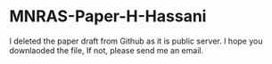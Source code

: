# MNRAS-Paper-H-Hassani
I deleted the paper draft from Github as it is public server. I hope you downlaoded the file, If not, please send me an email.
